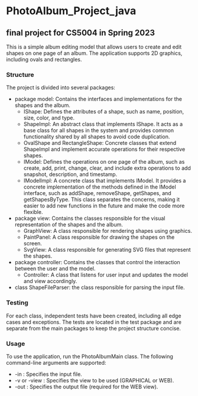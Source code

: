 # PhotoAlbum_Project_java
## final project for CS5004 in Spring 2023

This is a simple album editing model that allows users to create and edit shapes on one page of an album. The application supports 2D graphics, including ovals and rectangles.

### Structure
The project is divided into several packages:
* package model: Contains the interfaces and implementations for the shapes and the album.
   * IShape: Defines the attributes of a shape, such as name, position, size, color, and type.
   * ShapeImpl: An abstract class that implements IShape. It acts as a base class for all shapes in the system and provides common functionality shared by all shapes to avoid code duplication.
   * OvalShape and RectangleShape: Concrete classes that extend ShapeImpl and implement accurate operations for their respective shapes.
   * IModel: Defines the operations on one page of the album, such as create, add, print, change, clear, and include extra operations to add snapshot, description, and timestamp.
   * IModelImpl: A concrete class that implements IModel. It provides a concrete implementation of the methods defined in the IModel interface, such as addShape, removeShape, getShapes, and getShapesByType. This class separates the concerns, making it easier to add new functions in the future and make the code more flexible.
* package view: Contains the classes responsible for the visual representation of the shapes and the album.
  * GraphView: A class responsible for rendering shapes using graphics.
  * PaintPanel: A class responsible for drawing the shapes on the screen.
  * SvgView: A class responsible for generating SVG files that represent the shapes.
* package controller: Contains the classes that control the interaction between the user and the model.
  * Controller: A class that listens for user input and updates the model and view accordingly.
*  class ShapeFileParser: the class responsible for parsing the input file.

### Testing
For each class, independent tests have been created, including all edge cases and exceptions. The tests are located in the test package and are separate from the main packages to keep the project structure concise.


### Usage
To use the application, run the PhotoAlbumMain class. The following command-line arguments are supported:
* -in <filename>: Specifies the input file.
* -v <view> or -view <view>: Specifies the view to be used (GRAPHICAL or WEB).
* -out <filename>: Specifies the output file (required for the WEB view).



  
